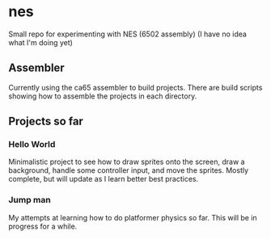 # nes
Small repo for experimenting with NES (6502 assembly) (I have no idea what I'm doing yet)

## Assembler
Currently using the ca65 assembler to build projects.  There are build scripts showing how to assemble the projects in each directory.

## Projects so far
### Hello World
Minimalistic project to see how to draw sprites onto the screen, draw a background, handle some controller input, and move the sprites.  Mostly complete, but will update as I learn better best practices.

### Jump man
My attempts at learning how to do platformer physics so far.  This will be in progress for a while.
